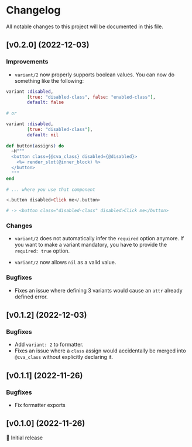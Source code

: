 # Changelog

All notable changes to this project will be documented in this file.

## [v0.2.0] (2022-12-03)

### Improvements

* `variant/2` now properly supports boolean values. You can now do something like the following:

```elixir
variant :disabled,
        [true: "disabled-class", false: "enabled-class"],
        default: false
        
# or

variant :disabled,
        [true: "disabled-class"],
        default: nil
        
def button(assigns) do
  ~H"""
  <button class={@cva_class} disabled={@disabled}>
    <%= render_slot(@inner_block) %>
  </button>
  """
end
        
# ... where you use that component

<.button disabled>Click me</.button> 

# -> <button class="disabled-class" disabled>Click me</button>
```

### Changes

* `variant/2` does not automatically infer the `required` option anymore. If you want to make a variant mandatory, you have to provide the `required: true` option.

* `variant/2` now allows `nil` as a valid value.

### Bugfixes

* Fixes an issue where defining 3 variants would cause an `attr` already defined error.


## [v0.1.2] (2022-12-03)

### Bugfixes

* Add `variant: 2` to formatter.
* Fixes an issue where a `class` assign would accidentally be merged into `@cva_class` without
  explicitly declaring it.

## [v0.1.1] (2022-11-26)

### Bugfixes

* Fix formatter exports

## [v0.1.0] (2022-11-26)

🚀 Initial release
